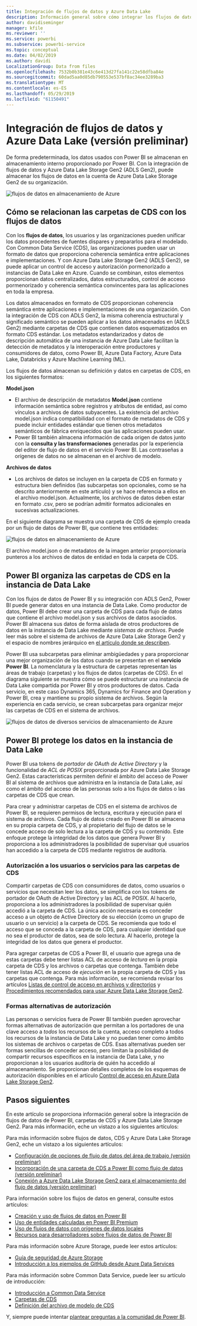 ```yaml
---
title: Integración de flujos de datos y Azure Data Lake
description: Información general sobre cómo integrar los flujos de datos de Power BI con Azure Data Lake Storage Gen2
author: davidiseminger
manager: kfile
ms.reviewer: ''
ms.service: powerbi
ms.subservice: powerbi-service
ms.topic: conceptual
ms.date: 04/02/2019
ms.author: davidi
LocalizationGroup: Data from files
ms.openlocfilehash: 7532b0b381e43c6e413d27fa141c22e58dfba84e
ms.sourcegitcommit: 60dad5aa0d85db790553e537bf8ac34ee3289ba3
ms.translationtype: MT
ms.contentlocale: es-ES
ms.lasthandoff: 05/29/2019
ms.locfileid: "61150491"
---
```

# <a name="dataflows-and-azure-data-lake-integration-preview"></a>Integración de flujos de datos y Azure Data Lake (versión preliminar)

De forma predeterminada, los datos usados con Power BI se almacenan en almacenamiento interno proporcionado por Power BI. Con la integración de flujos de datos y Azure Data Lake Storage Gen2 (ADLS Gen2), puede almacenar los flujos de datos en la cuenta de Azure Data Lake Storage Gen2 de su organización. 

![flujos de datos en almacenamiento de Azure](media/service-dataflows-azure-data-lake-integration/dataflows-azure-integration_01.jpg)

## <a name="how-cdm-folders-relate-to-dataflows"></a>Cómo se relacionan las carpetas de CDS con los flujos de datos

Con los **flujos de datos**, los usuarios y las organizaciones pueden unificar los datos procedentes de fuentes dispares y prepararlos para el modelado. Con Common Data Service (CDS), las organizaciones pueden usar un formato de datos que proporciona coherencia semántica entre aplicaciones e implementaciones. Y con Azure Data Lake Storage Gen2 (ADLS Gen2), se puede aplicar un control de acceso y autorización pormenorizado a instancias de Data Lake en Azure. Cuando se combinan, estos elementos proporcionan datos centralizados, datos estructurados, control de acceso pormenorizado y coherencia semántica convincentes para las aplicaciones en toda la empresa.

Los datos almacenados en formato de CDS proporcionan coherencia semántica entre aplicaciones e implementaciones de una organización. Con la integración de CDS con ADLS Gen2, la misma coherencia estructural y significado semántico se pueden aplicar a los datos almacenados en (ADLS Gen2) mediante carpetas de CDS que contienen datos esquematizados en formato CDS estándar. Los metadatos estandarizados y datos de descripción automática de una instancia de Azure Data Lake facilitan la detección de metadatos y la interoperación entre productores y consumidores de datos, como Power BI, Azure Data Factory, Azure Data Lake, Databricks y Azure Machine Learning (ML). 

Los flujos de datos almacenan su definición y datos en carpetas de CDS, en los siguientes formatos:

**Model.json**
* El archivo de descripción de metadatos **Model.json** contiene información semántica sobre registros y atributos de entidad, así como vínculos a archivos de datos subyacentes. La existencia del archivo model.json indica compatibilidad con el formato de metadatos de CDS y puede incluir entidades estándar que tienen otros metadatos semánticos de fábrica enriquecidos que las aplicaciones pueden usar.
* Power BI también almacena información de cada origen de datos junto con la **consulta y las transformaciones** generadas por la experiencia del editor de flujo de datos en el servicio Power BI. Las contraseñas a orígenes de datos no se almacenan en el archivo de modelo.

**Archivos de datos**
* Los archivos de datos se incluyen en la carpeta de CDS en formato y estructura bien definidos (las subcarpetas son opcionales, como se ha descrito anteriormente en este artículo) y se hace referencia a ellos en el archivo model.json. Actualmente, los archivos de datos deben estar en formato .csv, pero se podrían admitir formatos adicionales en sucesivas actualizaciones. 

En el siguiente diagrama se muestra una carpeta de CDS de ejemplo creada por un flujo de datos de Power BI, que contiene tres entidades:

![flujos de datos en almacenamiento de Azure](media/service-dataflows-azure-data-lake-integration/dataflows-azure-integration_01.jpg)

El archivo model.json o de metadatos de la imagen anterior proporcionaría punteros a los archivos de datos de entidad en toda la carpeta de CDS.

## <a name="power-bi-organizes-cdm-folders-in-the-data-lake"></a>Power BI organiza las carpetas de CDS en la instancia de Data Lake

Con los flujos de datos de Power BI y su integración con ADLS Gen2, Power BI puede generar datos en una instancia de Data Lake. Como productor de datos, Power BI debe crear una carpeta de CDS para cada flujo de datos que contiene el archivo model.json y sus archivos de datos asociados. Power BI almacena sus datos de forma aislada de otros productores de datos en la instancia de Data Lake mediante *sistemas de archivos*. Puede leer más sobre el sistema de archivos de Azure Data Lake Storage Gen2 y el espacio de nombres jerárquico en [el artículo donde se describen](https://docs.microsoft.com/azure/storage/data-lake-storage/namespace).

Power BI usa subcarpetas para eliminar ambigüedades y para proporcionar una mejor organización de los datos cuando se presentan en el **servicio Power BI**. La nomenclatura y la estructura de carpetas representan las áreas de trabajo (carpetas) y los flujos de datos (carpetas de CDS). En el diagrama siguiente se muestra cómo se puede estructurar una instancia de Data Lake compartida por Power BI y otros productores de datos. Cada servicio, en este caso Dynamics 365, Dynamics for Finance and Operation y Power BI, crea y mantiene su propio sistema de archivos. Según la experiencia en cada servicio, se crean subcarpetas para organizar mejor las carpetas de CDS en el sistema de archivos. 

![flujos de datos de diversos servicios de almacenamiento de Azure](media/service-dataflows-azure-data-lake-integration/dataflows-azure-integration_02.jpg)

## <a name="power-bi-protects-data-in-the-data-lake"></a>Power BI protege los datos en la instancia de Data Lake

Power BI usa tokens de *portador de OAuth de Active Directory* y la funcionalidad de *ACL de POSIX* proporcionada por Azure Data Lake Storage Gen2. Estas características permiten definir el ámbito del acceso de Power BI al sistema de archivos que administra en la instancia de Data Lake, así como el ámbito del acceso de las personas solo a los flujos de datos o las carpetas de CDS que crean. 

Para crear y administrar carpetas de CDS en el sistema de archivos de Power BI, se requieren permisos de lectura, escritura y ejecución para el sistema de archivos. Cada flujo de datos creado en Power BI se almacena en su propia carpeta de CDS, y al propietario del flujo de datos se le concede acceso de solo lectura a la carpeta de CDS y su contenido. Este enfoque protege la integridad de los datos que genera Power BI y proporciona a los administradores la posibilidad de supervisar qué usuarios han accedido a la carpeta de CDS mediante registros de auditoría. 

### <a name="authorizing-users-or-services-for-cdm-folders"></a>Autorización a los usuarios o servicios para las carpetas de CDS

Compartir carpetas de CDS con consumidores de datos, como usuarios o servicios que necesitan leer los datos, se simplifica con los tokens de portador de OAuth de Active Directory y las ACL de POSIX. Al hacerlo, proporciona a los administradores la posibilidad de supervisar quién accedió a la carpeta de CDS. La única acción necesaria es conceder acceso a un objeto de Active Directory de su elección (como un grupo de usuario o un servicio) a la carpeta de CDS. Se recomienda que todo el acceso que se conceda a la carpeta de CDS, para cualquier identidad que no sea el productor de datos, sea de solo lectura. Al hacerlo, protege la integridad de los datos que genera el productor.

Para agregar carpetas de CDS a Power BI, el usuario que agrega una de estas carpetas debe tener listas ACL de acceso de *lectura* en la propia carpeta de CDS y los archivos o carpetas que contenga. También debe tener listas ACL de acceso de *ejecución* en la propia carpeta de CDS y las carpetas que contenga. Para más información, se recomienda revisar los artículos [Listas de control de acceso en archivos y directorios](https://docs.microsoft.com/azure/storage/blobs/data-lake-storage-access-control#access-control-lists-on-files-and-directories) y [Procedimientos recomendados para usar Azure Data Lake Storage Gen2](https://docs.microsoft.com/azure/storage/blobs/data-lake-storage-best-practices).


### <a name="alternative-forms-of-authorization"></a>Formas alternativas de autorización

Las personas o servicios fuera de Power BI también pueden aprovechar formas alternativas de autorización que permitan a los portadores de una clave acceso a *todos* los recursos de la cuenta, acceso completo a todos los recursos de la instancia de Data Lake y no puedan tener como ámbito los sistemas de archivos o carpetas de CDS. Esas alternativas pueden ser formas sencillas de conceder acceso, pero limitan la posibilidad de compartir recursos específicos en la instancia de Data Lake, y no proporcionan a los usuarios auditoría de quién ha accedido al almacenamiento. Se proporcionan detalles completos de los esquemas de autorización disponibles en el artículo [Control de acceso en Azure Data Lake Storage Gen2](https://docs.microsoft.com/azure/storage/blobs/data-lake-storage-access-control
).


## <a name="next-steps"></a>Pasos siguientes

En este artículo se proporciona información general sobre la integración de flujos de datos de Power BI, carpetas de CDS y Azure Data Lake Storage Gen2. Para más información, eche un vistazo a los siguientes artículos:

Para más información sobre flujos de datos, CDS y Azure Data Lake Storage Gen2, eche un vistazo a los siguientes artículos:

* [Configuración de opciones de flujo de datos del área de trabajo (versión preliminar)](service-dataflows-configure-workspace-storage-settings.md)
* [Incorporación de una carpeta de CDS a Power BI como flujo de datos (versión preliminar)](service-dataflows-add-cdm-folder.md)
* [Conexión a Azure Data Lake Storage Gen2 para el almacenamiento del flujo de datos (versión preliminar)](service-dataflows-connect-azure-data-lake-storage-gen2.md)

Para información sobre los flujos de datos en general, consulte estos artículos:

* [Creación y uso de flujos de datos en Power BI](service-dataflows-create-use.md)
* [Uso de entidades calculadas en Power BI Premium](service-dataflows-computed-entities-premium.md)
* [Uso de flujos de datos con orígenes de datos locales](service-dataflows-on-premises-gateways.md)
* [Recursos para desarrolladores sobre flujos de datos de Power BI](service-dataflows-developer-resources.md)

Para más información sobre Azure Storage, puede leer estos artículos:
* [Guía de seguridad de Azure Storage](https://docs.microsoft.com/azure/storage/common/storage-security-guide)
* [Introducción a los ejemplos de GitHub desde Azure Data Services](https://aka.ms/cdmadstutorial)

Para más información sobre Common Data Service, puede leer su artículo de introducción:
* [Introducción a Common Data Service](https://docs.microsoft.com/powerapps/common-data-model/overview)
* [Carpetas de CDS](https://go.microsoft.com/fwlink/?linkid=2045304)
* [Definición del archivo de modelo de CDS](https://go.microsoft.com/fwlink/?linkid=2045521)

Y, siempre puede intentar [plantear preguntas a la comunidad de Power BI](http://community.powerbi.com/).
